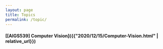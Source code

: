 ```yaml
---
layout: page
title: Topics
permalink: /topic/
---
```


#### [[AIGS539] Computer Vision]({{"2020/12/15/Computer-Vision.html" | relative_url}})
